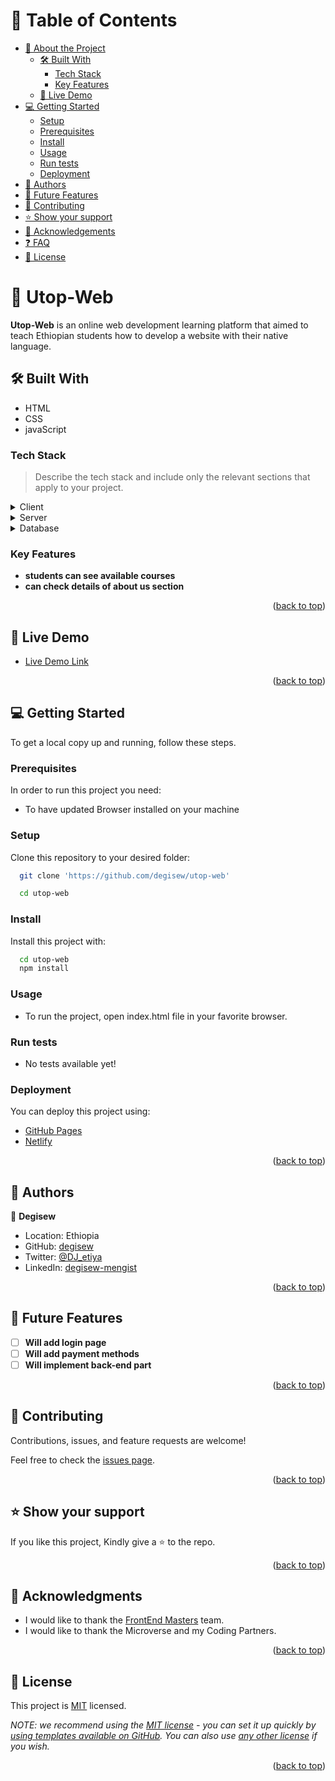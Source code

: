 <a name="readme-top"></a>

<!-- TABLE OF CONTENTS -->

# 📗 Table of Contents

- [📖 About the Project](#about-project)
  - [🛠 Built With](#built-with)
    - [Tech Stack](#tech-stack)
    - [Key Features](#key-features)
  - [🚀 Live Demo](#live-demo)
- [💻 Getting Started](#getting-started)
  - [Setup](#setup)
  - [Prerequisites](#prerequisites)
  - [Install](#install)
  - [Usage](#usage)
  - [Run tests](#run-tests)
  - [Deployment](#triangular_flag_on_post-deployment)
- [👥 Authors](#authors)
- [🔭 Future Features](#future-features)
- [🤝 Contributing](#contributing)
- [⭐️ Show your support](#support)
- [🙏 Acknowledgements](#acknowledgements)
- [❓ FAQ](#faq)
- [📝 License](#license)

<!-- PROJECT DESCRIPTION -->

# 📖 Utop-Web <a name="about-project"></a>

**Utop-Web** is an online web development learning platform that aimed to teach Ethiopian students how to develop a website with their native language.

## 🛠 Built With <a name="built-with"></a>
- HTML
- CSS
- javaScript

### Tech Stack <a name="tech-stack"></a>

> Describe the tech stack and include only the relevant sections that apply to your project.

<details>
  <summary>Client</summary>
  <ul>
    <li><a href="https://devdocs.io/html/">HTML5</a></li>
    <li><a href="https://devdocs.io/css/">CSS</a></li>
    <li><a href="https://javascript.info/">JavaScript</a></li>
  </ul>
</details>

<details>
  <summary>Server</summary>
  <ul>
    <li>Not available yet!</li>
  </ul>
</details>

<details>
<summary>Database</summary>
<ul>
  <li>Not available yet!</li>
  </ul>
</details>

<!-- Features -->

### Key Features <a name="key-features"></a>

- **students can see available courses**
- **can check details of about us section**

<p align="right">(<a href="#readme-top">back to top</a>)</p>

<!-- LIVE DEMO -->

## 🚀 Live Demo <a name="live-demo"></a>
- [Live Demo Link](https://degisew.github.io/utop-web/)

<p align="right">(<a href="#readme-top">back to top</a>)</p>

<!-- GETTING STARTED -->

## 💻 Getting Started <a name="getting-started"></a>

To get a local copy up and running, follow these steps.	  

### Prerequisites

In order to run this project you need:
- To have updated Browser installed on your machine

### Setup
Clone this repository to your desired folder:

```sh
  git clone 'https://github.com/degisew/utop-web'

  cd utop-web
```
### Install
Install this project with:

```sh
  cd utop-web
  npm install
```

### Usage

- To run the project, open index.html file in your favorite browser.

### Run tests

- No tests available yet!

### Deployment

You can deploy this project using:

- [GitHub Pages](https://pages.github.com/)
- [Netlify](https://app.netlify.com/)

<p align="right">(<a href="#readme-top">back to top</a>)</p>

<!-- AUTHORS -->

## 👥 Authors <a name="authors"></a>

👤 **Degisew**

- Location: Ethiopia
- GitHub: [degisew](https://github.com/degisew)
- Twitter: [@DJ_etiya](https://twitter.com/@DJ_etiya)
- LinkedIn: [degisew-mengist](https://www.linkedin.com/in/degisew-mengist)

<p align="right">(<a href="#readme-top">back to top</a>)</p>

<!-- FUTURE FEATURES -->

## 🔭 Future Features <a name="future-features"></a>

- [ ] **Will add login page**
- [ ] **Will add payment methods**
- [ ] **Will implement back-end part**

<p align="right">(<a href="#readme-top">back to top</a>)</p>

<!-- CONTRIBUTING -->

## 🤝 Contributing <a name="contributing"></a>

Contributions, issues, and feature requests are welcome!

Feel free to check the [issues page](https://github.com/degisew/utop-web/issues).

<p align="right">(<a href="#readme-top">back to top</a>)</p>

<!-- SUPPORT -->

## ⭐️ Show your support <a name="support"></a>

If you like this project, Kindly give a ⭐ to the repo.

<p align="right">(<a href="#readme-top">back to top</a>)</p>

<!-- ACKNOWLEDGEMENTS -->

## 🙏 Acknowledgments <a name="acknowledgements"></a>

- I would like to thank the [FrontEnd Masters](https://frontendmasters.com/) 
  team.
- I would like to thank the Microverse and my Coding Partners.


<p align="right">(<a href="#readme-top">back to top</a>)</p>

<!-- LICENSE -->

## 📝 License <a name="license"></a>

This project is [MIT](https://github.com/degisew/utop-web/blob/dev/LICENSE) licensed.


_NOTE: we recommend using the [MIT license](https://choosealicense.com/licenses/mit/) - you can set it up quickly by [using templates available on GitHub](https://docs.github.com/en/communities/setting-up-your-project-for-healthy-contributions/adding-a-license-to-a-repository). You can also use [any other license](https://choosealicense.com/licenses/) if you wish._

<p align="right">(<a href="#readme-top">back to top</a>)</p>